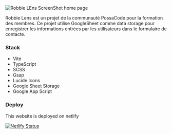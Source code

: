 ![Robbie LEns ScreenShot home page](https://github.com/PossaCode-Community/Fariol-Blondeau_Robbie-Lens/assets/81830567/a4bc4f6f-d92e-4064-9740-635af5a3800e)

Robbie Lens est un projet de la communauté PossaCode pour la formation des membres.
Ce projet utilise GoogleSheet comme data storage pour enregistrer les informations entrées par les utilisateurs dans le formulaire de contacte.

### Stack

- Vite
- TypeScript
- SCSS
- Gsap
- Lucide Icons
- Google Sheet Storage
- Google App Script


### Deploy

This website is deployed on netlify 

[![Netlify Status](https://api.netlify.com/api/v1/badges/7311c173-a812-4bf8-93f3-3305669894fb/deploy-status)](https://app.netlify.com/sites/brx-hashcode-robbie-lens/deploys)
